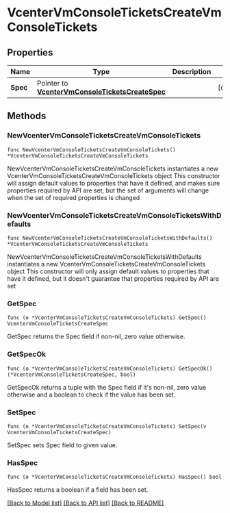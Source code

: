 # VcenterVmConsoleTicketsCreateVmConsoleTickets

## Properties

Name | Type | Description | Notes
------------ | ------------- | ------------- | -------------
**Spec** | Pointer to [**VcenterVmConsoleTicketsCreateSpec**](VcenterVmConsoleTicketsCreateSpec.md) |  | [optional] 

## Methods

### NewVcenterVmConsoleTicketsCreateVmConsoleTickets

`func NewVcenterVmConsoleTicketsCreateVmConsoleTickets() *VcenterVmConsoleTicketsCreateVmConsoleTickets`

NewVcenterVmConsoleTicketsCreateVmConsoleTickets instantiates a new VcenterVmConsoleTicketsCreateVmConsoleTickets object
This constructor will assign default values to properties that have it defined,
and makes sure properties required by API are set, but the set of arguments
will change when the set of required properties is changed

### NewVcenterVmConsoleTicketsCreateVmConsoleTicketsWithDefaults

`func NewVcenterVmConsoleTicketsCreateVmConsoleTicketsWithDefaults() *VcenterVmConsoleTicketsCreateVmConsoleTickets`

NewVcenterVmConsoleTicketsCreateVmConsoleTicketsWithDefaults instantiates a new VcenterVmConsoleTicketsCreateVmConsoleTickets object
This constructor will only assign default values to properties that have it defined,
but it doesn't guarantee that properties required by API are set

### GetSpec

`func (o *VcenterVmConsoleTicketsCreateVmConsoleTickets) GetSpec() VcenterVmConsoleTicketsCreateSpec`

GetSpec returns the Spec field if non-nil, zero value otherwise.

### GetSpecOk

`func (o *VcenterVmConsoleTicketsCreateVmConsoleTickets) GetSpecOk() (*VcenterVmConsoleTicketsCreateSpec, bool)`

GetSpecOk returns a tuple with the Spec field if it's non-nil, zero value otherwise
and a boolean to check if the value has been set.

### SetSpec

`func (o *VcenterVmConsoleTicketsCreateVmConsoleTickets) SetSpec(v VcenterVmConsoleTicketsCreateSpec)`

SetSpec sets Spec field to given value.

### HasSpec

`func (o *VcenterVmConsoleTicketsCreateVmConsoleTickets) HasSpec() bool`

HasSpec returns a boolean if a field has been set.


[[Back to Model list]](../README.md#documentation-for-models) [[Back to API list]](../README.md#documentation-for-api-endpoints) [[Back to README]](../README.md)


